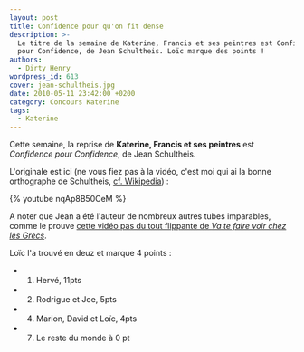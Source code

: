 ```yaml
---
layout: post
title: Confidence pour qu'on fit dense
description: >-
  Le titre de la semaine de Katerine, Francis et ses peintres est Confidence
  pour Confidence, de Jean Schultheis. Loïc marque des points !
authors:
  - Dirty Henry
wordpress_id: 613
cover: jean-schultheis.jpg
date: 2010-05-11 23:42:00 +0200
category: Concours Katerine
tags:
  - Katerine
---
```


Cette semaine, la reprise de **Katerine, Francis et ses peintres** est
_Confidence pour Confidence_, de Jean Schultheis.

L'originale est ici (ne vous fiez pas à la vidéo, c'est moi qui ai la bonne
orthographe de Schultheis,
[cf. Wikipedia](http://fr.wikipedia.org/wiki/Jean_Schultheis)) :

{% youtube nqAp8B50CeM %}

A noter que Jean a été l'auteur de nombreux autres tubes imparables, comme le
prouve
[cette vidéo pas du tout flippante de _Va te faire voir chez les Grecs_](http://www.dailymotion.com/video/x8t56o_jean-schultheis-va-te-faire-voir-ch_music).

Loïc l'a trouvé en deuz et marque 4 points :

- 1. Hervé, 11pts
- 2. Rodrigue et Joe, 5pts
- 4. Marion, David et Loïc, 4pts
- 7. Le reste du monde à 0 pt
